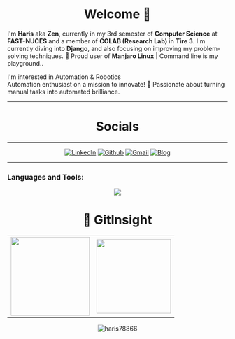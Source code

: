 <h1 align="center">Welcome 👋</h1>         

I'm **Haris**  aka **Zen**, currently in my 3rd semester of **Computer Science** at **FAST-NUCES** and a member of **COLAB (Research Lab)**  in **Tire 3**.
I'm currently diving into **Django**, and also focusing on improving my problem-solving techniques.
🐧 Proud user of **Manjaro Linux** | Command line is my playground..<br>

I'm interested in Automation & Robotics <br>
Automation enthusiast on a mission to innovate! 🚀 Passionate about turning manual tasks into automated brilliance.
<hr>
<h1 align="center">Socials</h1>
<hr>
<div align="center">
  <a href="https://www.linkedin.com/in/haris-shahzad786/" target="_blank"><img alt="LinkedIn" src="https://img.shields.io/badge/linkedin%20-%230077B5.svg?&style=for-the-badge&logo=linkedin&logoColor=white" /></a>
  <a href="https://github.com/haris78866" target="_blank"><img alt="Github" src="https://img.shields.io/badge/GitHub-100000?style=for-the-badge&logo=github&logoColor=white"/></a>
  <a href="mailto:arainharis@gmail.com"><img alt="Gmail" src="https://img.shields.io/badge/Gmail-D14836?style=for-the-badge&logo=gmail&logoColor=white" /></a>
  <a href="https://harisshahzadtech.blogspot.com"><img alt="Blog" src="https://img.shields.io/badge/Personal%20Blog-20B2AA?style=for-the-badge" /></a>
</div>
<hr>
<h3 align="left">Languages and Tools:</h3>
<p align="center">
<a href="https://skillicons.dev">
    <img src="https://skillicons.dev/icons?i=github,git,c,cpp,html,css,bootstrap,js,linux,python,azure,arduino,jquery,vscode,nodejs,docker,ssh,puppet,chef,Django" />
</a>

</p>


  </a>
</p>
<h1 align="center">🐼 GitInsight</h1>
<table>
  <tr>
    <td><img height="180px" src="https://github-readme-stats.vercel.app/api?username=ZenTeknik&show_icons=true&theme=dark" /></td>
    <td><img height="170px" src="https://github-readme-stats.vercel.app/api/top-langs/?username=ZenTeknik&layout=compact&theme=dark" /></td>
  </tr>
</table>
<div align="center">
  <p><img align="center" src="https://github-readme-streak-stats.herokuapp.com/?user=ZenTeknik&layout=compact&theme=dark" alt="haris78866" /></p>
</div>
